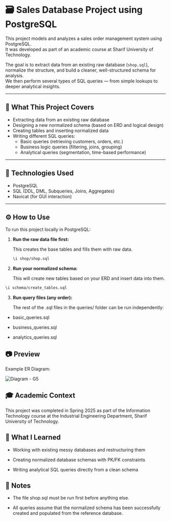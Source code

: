 # 🗃️ Sales Database Project using PostgreSQL

This project models and analyzes a sales order management system using PostgreSQL.  
It was developed as part of an academic course at Sharif University of Technology.

The goal is to extract data from an existing raw database (`shop.sql`), normalize the structure, and build a cleaner, well-structured schema for analysis.  
We then perform several types of SQL queries — from simple lookups to deeper analytical insights.

---

## 🧠 What This Project Covers

- Extracting data from an existing raw database
- Designing a new normalized schema (based on ERD and logical design)
- Creating tables and inserting normalized data
- Writing different SQL queries:
  - Basic queries (retrieving customers, orders, etc.)
  - Business logic queries (filtering, joins, grouping)
  - Analytical queries (segmentation, time-based performance)

---

## 🧰 Technologies Used

- PostgreSQL
- SQL (DDL, DML, Subqueries, Joins, Aggregates)
- Navicat (for GUI interaction)

---

## ⚙️ How to Use

To run this project locally in PostgreSQL:

1. **Run the raw data file first:**

   This creates the base tables and fills them with raw data.

   ```bash
   \i shop/shop.sql
   ```

2. **Run your normalized schema:**

   This will create new tables based on your ERD and insert data into them.

  ```bash
  \i schema/create_tables.sql
  ```

3. **Run query files (any order):**

   The rest of the .sql files in the queries/ folder can be run independently:

  - basic_queries.sql

  - business_queries.sql

  - analytics_queries.sql

## 📷 Preview
Example ER Diagram:

![Diagram - G5](https://github.com/user-attachments/assets/80568d86-0689-44af-8021-cc55ac7b0a78)

## 🎓 Academic Context
This project was completed in Spring 2025 as part of the Information Technology course
at the Industrial Engineering Department, Sharif University of Technology.

## 🧠 What I Learned
- Working with existing messy databases and restructuring them

- Creating normalized database schemas with PK/FK constraints

- Writing analytical SQL queries directly from a clean schema

## 📎 Notes
- The file shop.sql must be run first before anything else.

- All queries assume that the normalized schema has been successfully created and populated from the reference database.
